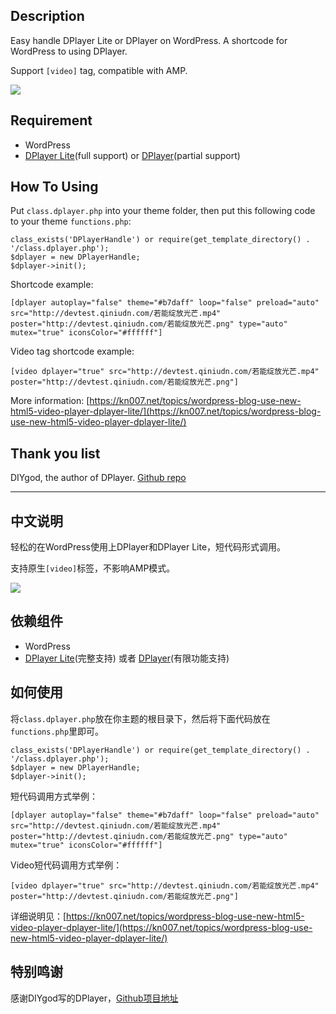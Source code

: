 ## Description
Easy handle DPlayer Lite or DPlayer on WordPress. A shortcode for WordPress to using DPlayer.

Support `[video]` tag, compatible with AMP.

<a href="https://github.com/kn007/DPlayerHandle/blob/master/LICENSE"><img src="https://img.shields.io/badge/license-MIT-green.svg?style=flat"></a>

## Requirement

* WordPress
* [DPlayer Lite](https://github.com/kn007/DPlayer-Lite)(full support) or [DPlayer](https://github.com/MoePlayer/DPlayer)(partial support)

## How To Using

Put `class.dplayer.php` into your theme folder, then put this following code to your theme `functions.php`:
```
class_exists('DPlayerHandle') or require(get_template_directory() . '/class.dplayer.php');
$dplayer = new DPlayerHandle;
$dplayer->init();
```

Shortcode example:
```
[dplayer autoplay="false" theme="#b7daff" loop="false" preload="auto" src="http://devtest.qiniudn.com/若能绽放光芒.mp4" poster="http://devtest.qiniudn.com/若能绽放光芒.png" type="auto" mutex="true" iconsColor="#ffffff"]
```

Video tag shortcode example:
```
[video dplayer="true" src="http://devtest.qiniudn.com/若能绽放光芒.mp4" poster="http://devtest.qiniudn.com/若能绽放光芒.png"]
```

More information: [https://kn007.net/topics/wordpress-blog-use-new-html5-video-player-dplayer-lite/](https://kn007.net/topics/wordpress-blog-use-new-html5-video-player-dplayer-lite/) 

## Thank you list

DIYgod, the author of DPlayer. [Github repo](https://github.com/MoePlayer/DPlayer)


***

## 中文说明
轻松的在WordPress使用上DPlayer和DPlayer Lite，短代码形式调用。

支持原生`[video]`标签，不影响AMP模式。

<a href="https://github.com/kn007/DPlayerHandle/blob/master/LICENSE"><img src="https://img.shields.io/badge/license-MIT-green.svg?style=flat"></a>

## 依赖组件

* WordPress
* [DPlayer Lite](https://github.com/kn007/DPlayer-Lite)(完整支持) 或者 [DPlayer](https://github.com/MoePlayer/DPlayer)(有限功能支持)

## 如何使用

将`class.dplayer.php`放在你主题的根目录下，然后将下面代码放在`functions.php`里即可。
```
class_exists('DPlayerHandle') or require(get_template_directory() . '/class.dplayer.php');
$dplayer = new DPlayerHandle;
$dplayer->init();
```

短代码调用方式举例：
```
[dplayer autoplay="false" theme="#b7daff" loop="false" preload="auto" src="http://devtest.qiniudn.com/若能绽放光芒.mp4" poster="http://devtest.qiniudn.com/若能绽放光芒.png" type="auto" mutex="true" iconsColor="#ffffff"]
```

Video短代码调用方式举例：
```
[video dplayer="true" src="http://devtest.qiniudn.com/若能绽放光芒.mp4" poster="http://devtest.qiniudn.com/若能绽放光芒.png"]
```

详细说明见：[https://kn007.net/topics/wordpress-blog-use-new-html5-video-player-dplayer-lite/](https://kn007.net/topics/wordpress-blog-use-new-html5-video-player-dplayer-lite/)

## 特别鸣谢

感谢DIYgod写的DPlayer，[Github项目地址](https://github.com/MoePlayer/DPlayer)


